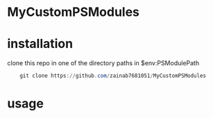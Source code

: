 # MyCustomPSModules

# installation
clone this repo in one of the directory paths in $env:PSModulePath
```powershell
    git clone https://github.com/zainab7681051/MyCustomPSModules
```

# usage

